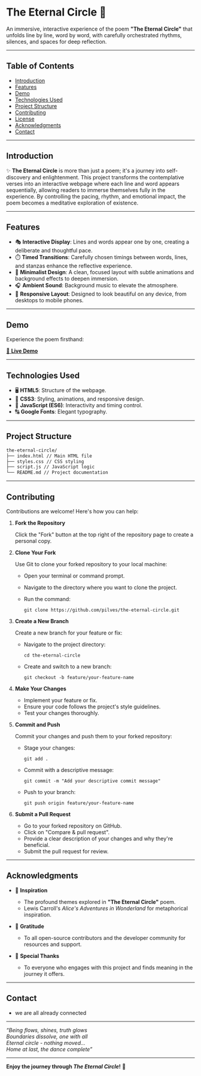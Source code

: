 # The Eternal Circle 🌌

An immersive, interactive experience of the poem **"The Eternal Circle"** that unfolds line by line, word by word, with carefully orchestrated rhythms, silences, and spaces for deep reflection.

---

## Table of Contents

- [Introduction](#introduction)
- [Features](#features)
- [Demo](#demo)
- [Technologies Used](#technologies-used)
- [Project Structure](#project-structure)
- [Contributing](#contributing)
- [License](#license)
- [Acknowledgments](#acknowledgments)
- [Contact](#contact)

---

## Introduction

✨ **The Eternal Circle** is more than just a poem; it's a journey into self-discovery and enlightenment. This project transforms the contemplative verses into an interactive webpage where each line and word appears sequentially, allowing readers to immerse themselves fully in the experience. By controlling the pacing, rhythm, and emotional impact, the poem becomes a meditative exploration of existence.

---

## Features

- 🎭 **Interactive Display**: Lines and words appear one by one, creating a deliberate and thoughtful pace.
- ⏱️ **Timed Transitions**: Carefully chosen timings between words, lines, and stanzas enhance the reflective experience.
- 🌠 **Minimalist Design**: A clean, focused layout with subtle animations and background effects to deepen immersion.
- 🎧 **Ambient Sound**: Background music to elevate the atmosphere.
- 📱 **Responsive Layout**: Designed to look beautiful on any device, from desktops to mobile phones.

---

## Demo

Experience the poem firsthand:

[🚀 **Live Demo**](www.pilves.github.io/diip)


---

## Technologies Used

- 🖥️ **HTML5**: Structure of the webpage.
- 🎨 **CSS3**: Styling, animations, and responsive design.
- 📜 **JavaScript (ES6)**: Interactivity and timing control.
- 🔠 **Google Fonts**: Elegant typography.

---

## Project Structure

```bash
the-eternal-circle/ 
├── index.html // Main HTML file 
├── styles.css // CSS styling 
├── script.js // JavaScript logic 
└── README.md // Project documentation
```

---

## Contributing

Contributions are welcome! Here's how you can help:

1. **Fork the Repository**

   Click the "Fork" button at the top right of the repository page to create a personal copy.

2. **Clone Your Fork**

   Use Git to clone your forked repository to your local machine:

   - Open your terminal or command prompt.
   - Navigate to the directory where you want to clone the project.
   - Run the command:

     ```
     git clone https://github.com/pilves/the-eternal-circle.git
     ```

3. **Create a New Branch**

   Create a new branch for your feature or fix:

   - Navigate to the project directory:

     ```
     cd the-eternal-circle
     ```

   - Create and switch to a new branch:

     ```
     git checkout -b feature/your-feature-name
     ```

4. **Make Your Changes**

   - Implement your feature or fix.
   - Ensure your code follows the project's style guidelines.
   - Test your changes thoroughly.

5. **Commit and Push**

   Commit your changes and push them to your forked repository:

   - Stage your changes:

     ```
     git add .
     ```

   - Commit with a descriptive message:

     ```
     git commit -m "Add your descriptive commit message"
     ```

   - Push to your branch:

     ```
     git push origin feature/your-feature-name
     ```

6. **Submit a Pull Request**

   - Go to your forked repository on GitHub.
   - Click on "Compare & pull request".
   - Provide a clear description of your changes and why they're beneficial.
   - Submit the pull request for review.

---

## Acknowledgments

- 💖 **Inspiration**

  - The profound themes explored in **"The Eternal Circle"** poem.
  - Lewis Carroll's *Alice's Adventures in Wonderland* for metaphorical inspiration.

- 🙏 **Gratitude**

  - To all open-source contributors and the developer community for resources and support.

- 🎉 **Special Thanks**

  - To everyone who engages with this project and finds meaning in the journey it offers.

---

## Contact

- we are all already connected


---

*“Being flows, shines, truth glows  
Boundaries dissolve, one with all  
Eternal circle - nothing moved...  
Home at last, the dance complete”*

---

**Enjoy the journey through *The Eternal Circle*!** 🌟
